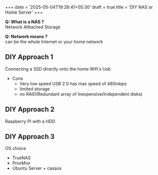+++
date = '2025-05-04T19:26:41+05:30'
draft = true
title = 'DIY NAS or Home Server'
+++


**Q: What is a NAS ?**  
Network Atttached Storage

**Q: Network means ?**  
can be the whole Internet or your home network  

## DIY Approach 1 
Connecting a SSD directly onto the home Wifi's Usb 

- Cons
    - Very low speed USB 2.0 has max speed of 480mbps
    - limited storage
    - no RAID(Redundant array of Inexpensive/Independent disks)

## DIY Approach 2
Raspberry PI  with a HDD

## DIY Approach 3
OS choice
 - TrueNAS
 - ProxMox
 - Ubuntu Server + casaos
